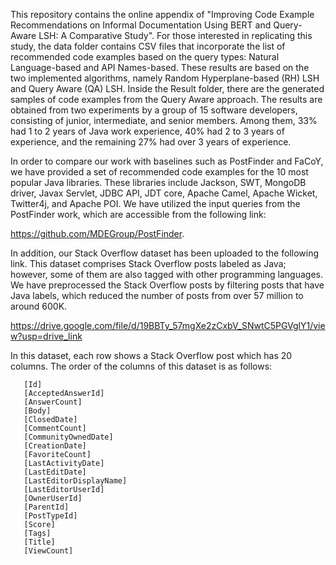 This repository contains the online appendix of "Improving Code Example Recommendations on Informal Documentation Using BERT and Query-Aware LSH: A Comparative Study".
For those interested in replicating this study, the data folder contains CSV files that incorporate the list of recommended code examples based on the query types: Natural Language-based and API Names-based. These results are based on the two implemented algorithms, namely Random Hyperplane-based (RH) LSH and Query Aware (QA) LSH. Inside the Result folder, there are the generated samples of code examples from the Query Aware approach. The results are obtained from two experiments by a group of 15 software developers, consisting of junior, intermediate, and senior members. Among them, 33% had 1 to 2 years of Java work experience, 40% had 2 to 3 years of experience, and the remaining 27% had over 3 years of experience.



In order to compare our work with baselines such as PostFinder and FaCoY, we have provided a set of recommended code examples for the 10 most popular Java libraries. These libraries include Jackson, SWT, MongoDB driver, Javax Servlet, JDBC API, JDT core, Apache Camel, Apache Wicket, Twitter4j, and Apache POI. We have utilized the input queries from the PostFinder work, which are accessible from the following link:

https://github.com/MDEGroup/PostFinder.



In addition, our Stack Overflow dataset has been uploaded to the following link. This dataset comprises Stack Overflow posts labeled as Java; however, some of them are also tagged with other programming languages. We have preprocessed the Stack Overflow posts by filtering posts that have Java labels, which reduced the number of posts from over 57 million to around 600K. 

<!--- This dataset could be helpful for researchers. --->

https://drive.google.com/file/d/19BBTy_57mgXe2zCxbV_SNwtC5PGVglY1/view?usp=drive_link


In this dataset, each row shows a Stack Overflow post which has 20 columns. The order of the columns of this dataset is as follows:

       [Id]
       [AcceptedAnswerId]
       [AnswerCount]
       [Body]
       [ClosedDate]
       [CommentCount]
       [CommunityOwnedDate]
       [CreationDate]
       [FavoriteCount]
       [LastActivityDate]
       [LastEditDate]
       [LastEditorDisplayName]
       [LastEditorUserId]
       [OwnerUserId]
       [ParentId]
       [PostTypeId]
       [Score]
       [Tags]
       [Title]
       [ViewCount]




